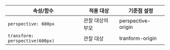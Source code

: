 | 속성/함수                           | 적용 대상     | 기준점 설정             |
|---------------------------------|-----------|--------------------|
| `perspective: 600px`            | 관찰 대상의 부모 | perspective-origin |
| `transform: perspective(600px)` | 관찰 대상     | tranform-origin    |